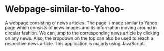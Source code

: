 # Webpage-similar-to-Yahoo-
A webpage consisting of news articles. The page is made similar to Yahoo page which consists of news images and its information moving around in circular fashion. We can jump to the corresponding news article by clicking on any news. Also, the dropdown on the top can also be used to reach a respective news article. This application is majorly using JavaScript.
